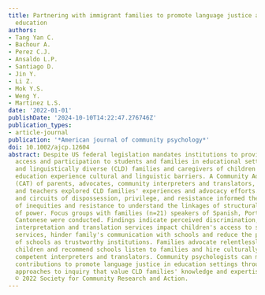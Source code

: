```yaml
---
title: Partnering with immigrant families to promote language justice and equity in
  education
authors:
- Tang Yan C.
- Bachour A.
- Perez C.J.
- Ansaldo L.P.
- Santiago D.
- Jin Y.
- Li Z.
- Mok Y.S.
- Weng Y.
- Martinez L.S.
date: '2022-01-01'
publishDate: '2024-10-10T14:22:47.276746Z'
publication_types:
- article-journal
publication: '*American journal of community psychology*'
doi: 10.1002/ajcp.12604
abstract: Despite US federal legislation mandates institutions to provide meaningful
  access and participation to students and families in educational settings, culturally
  and linguistically diverse (CLD) families and caregivers of children in special
  education experience cultural and linguistic barriers. A Community Advisory Team
  (CAT) of parents, advocates, community interpreters and translators, researchers,
  and teachers explored CLD families' experiences and advocacy efforts. Critical bifocality
  and circuits of dispossession, privilege, and resistance informed the documentation
  of inequities and resistance to understand the linkages of structural arrangements
  of power. Focus groups with families (n=21) speakers of Spanish, Portuguese, and
  Cantonese were conducted. Findings indicate perceived discrimination, poor and inadequate
  interpretation and translation services impact children's access to special education
  services, hinder family's communication with schools and reduce the perceptions
  of schools as trustworthy institutions. Families advocate relentlessly for their
  children and recommend schools listen to families and hire culturally and linguistically
  competent interpreters and translators. Community psychologists can make significant
  contributions to promote language justice in education settings through participatory
  approaches to inquiry that value CLD families' knowledge and expertise.Copyright
  © 2022 Society for Community Research and Action.
---
```

